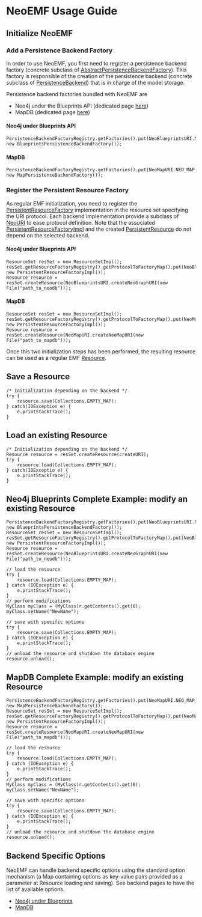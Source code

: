 # NeoEMF Usage Guide

## Initialize NeoEMF

### Add a Persistence Backend Factory

In order to use NeoEMF, you first need to register a persistence backend factory (concrete subclass of [AbstractPersistenceBackendFactory](https://github.com/atlanmod/NeoEMF/blob/master/core/src/main/java/fr/inria/atlanmod/neoemf/datastore/AbstractPersistenceBackendFactory.java)).
This factory is responsible of the creation of the persistence backend (concrete subclass of [PersistenceBackend](https://github.com/atlanmod/NeoEMF/blob/master/core/src/main/java/fr/inria/atlanmod/neoemf/datastore/PersistenceBackend.java)) that is in charge of
the model storage.

Persistence backend factories bundled with NeoEMF are
 - Neo4j under the Blueprints API (dedicated page [here](https://github.com/atlanmod/NeoEMF/tree/master/graph/blueprints-neo4j))
 - MapDB (dedicated page [here](https://github.com/atlanmod/NeoEMF/tree/master/map))

#### Neo4j under Blueprints API

    PersistenceBackendFactoryRegistry.getFactories().put(NeoBlueprintsURI.NEO_GRAPH_SCHEME, new BlueprintsPersistenceBackendFactory());

#### MapDB

    PersistenceBackendFactoryRegistry.getFactories().put(NeoMapURI.NEO_MAP_SCHEME, new MapPersistenceBackendFactory());

### Register the Persistent Resource Factory

As regular EMF initialization, you need to register the [PersistentResourceFactory](https://github.com/atlanmod/NeoEMF/blob/master/core/src/main/java/fr/inria/atlanmod/neoemf/resources/PersistentResourceFactory.java) implementation in the resource set
specifying the URI protocol. Each backend implementation provide a subclass of [NeoURI](https://github.com/atlanmod/NeoEMF/blob/master/core/src/main/java/fr/inria/atlanmod/neoemf/util/NeoURI.java) to ease protocol definition.
Note that the associated [PersistentResourceFactoryImpl](https://github.com/atlanmod/NeoEMF/blob/master/core/src/main/java/fr/inria/atlanmod/neoemf/resources/impl/PersistentResourceFactoryImpl.java) and the created [PersistentResource](https://github.com/atlanmod/NeoEMF/blob/master/core/src/main/java/fr/inria/atlanmod/neoemf/resources/impl/PersistentResourceImpl.java) do not depend on the selected backend.

#### Neo4j under Blueprints API

    ResourceSet resSet = new ResourceSetImpl();
    resSet.getResourceFactoryRegistry().getProtocolToFactoryMap().put(NeoBlueprintsURI.NEO_GRAPH_SCHEME, new PersistentResourceFactoryImpl());
    Resource resource = resSet.createResource(NeoBlueprintsURI.createNeoGraphURI(new File("path_to_neodb")));
    
#### MapDB

    ResourceSet resSet = new ResourceSetImpl();
    resSet.getResourceFactoryRegistry().getProtocolToFactoryMap().put(NeoMapURI.NEO_MAP_SCHEME, new PersistentResourceFactoryImpl());
    Resource resource = resSet.createResource(NeoMapURI.createNeoMapURI(new File("path_to_mapdb")));


Once this two initialization steps has been performed, the resulting resource can be used as a regular EMF [Resource](http://download.eclipse.org/modeling/emf/emf/javadoc/2.4.3/org/eclipse/emf/ecore/resource/Resource.html).

## Save a Resource
	
    /* Initialization depending on the backend */
    try {
        resource.save(Collections.EMPTY_MAP);
    } catch(IOException e) {
        e.printStackTrace();
    }

## Load an existing Resource
	
    /* Initialization depending on the backend */
	Resource resource = resSet.createResource(createURI);
	try {
        resource.load(Collections.EMPTY_MAP);
    } catch(IOExceptio e) {
        e.printStackTrace();
    }

## Neo4j Blueprints Complete Example: modify an existing Resource
	
    PersistenceBackendFactoryRegistry.getFactories().put(NeoBlueprintsURI.NEO_GRAPH_SCHEME, new BlueprintsPersistenceBackendFactory());
	ResourceSet resSet = new ResourceSetImpl();
    resSet.getResourceFactoryRegistry().getProtocolToFactoryMap().put(NeoBlueprintsURI.NEO_GRAPH_SCHEME, new PersistentResourceFactoryImpl());
    Resource resource = resSet.createResource(NeoBlueprintsURI.createNeoGraphURI(new File("path_to_neodb")));
	
    // load the resource
	try {
		resource.load(Collections.EMPTY_MAP);
	} catch (IOException e) {
		e.printStackTrace();
	}
	// perform modifications
	MyClass myClass = (MyClass)r.getContents().get(0);
	myClass.setName("NewName");
    
	// save with specific options
	try {
		resource.save(Collections.EMPTY_MAP);
	} catch (IOException e) {
		e.printStackTrace();
	}
	// unload the resource and shutdown the database engine
	resource.unload();

## MapDB Complete Example: modify an existing Resource

    PersistenceBackendFactoryRegistry.getFactories().put(NeoMapURI.NEO_MAP_SCHEME, new MapPersistenceBackendFactory());
    ResourceSet resSet = new ResourceSetImpl();
    resSet.getResourceFactoryRegistry().getProtocolToFactoryMap().put(NeoMapURI.NEO_MAP_SCHEME, new PersistentResourceFactoryImpl());
    Resource resource = resSet.createResource(NeoMapURI.createNeoMapURI(new File("path_to_mapdb")));
    
    // load the resource
	try {
		resource.load(Collections.EMPTY_MAP);
	} catch (IOException e) {
		e.printStackTrace();
	}
	// perform modifications
	MyClass myClass = (MyClass)r.getContents().get(0);
	myClass.setName("NewName");
    
	// save with specific options
	try {
		resource.save(Collections.EMPTY_MAP);
	} catch (IOException e) {
		e.printStackTrace();
	}
	// unload the resource and shutdown the database engine
	resource.unload();
    
## Backend Specific Options

NeoEMF can handle backend specific options using the standard option mechanism (a Map containing options as key-value pairs provided as a parameter at Resource loading and saving).
See backend pages to have the list of available options.
 - [Neo4j under Blueprints](https://github.com/atlanmod/NeoEMF/tree/master/graph/blueprints-neo4j)
 - [MapDB](https://github.com/atlanmod/NeoEMF/tree/master/map)